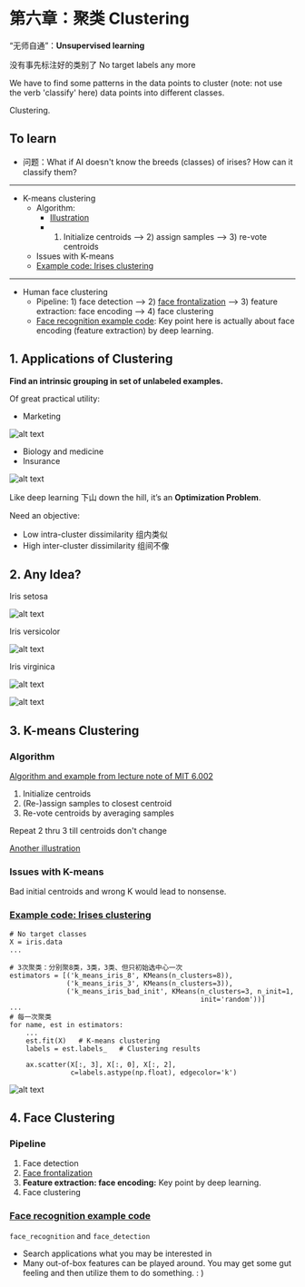 [//]: # (Image References)

[image1]: ./Images/Iris_setosa.jpg
[image2]: ./Images/Iris_versicolor.jpg
[image3]: ./Images/Iris_virginica.jpg
[image4]: ./Images/Iris_cluster_groud_truth.png
[image5]: ./Images/Clustering_marketing.png
[image6]: ./Images/Clustering_insurance.png
[image7]: ./Images/Iris_clustering.png

# 第六章：聚类 Clustering

“无师自通”：**Unsupervised learning**

没有事先标注好的类别了 No target labels any more

We have to find some patterns in the data points to cluster (note: not use the verb 'classify' here) data points into different classes. 

Clustering.

## To learn

- 问题：What if AI doesn't know the breeds (classes) of irises? How can it classify them?

---

- K-means clustering
	* Algorithm: 
		+ [Illustration](https://www.naftaliharris.com/blog/visualizing-k-means-clustering/)
		+ 1) Initialize centroids --> 2) assign samples --> 3) re-vote centroids
	* Issues with K-means
	* [Example code: Irises clustering](https://scikit-learn.org/stable/auto_examples/cluster/plot_cluster_iris.html)

---

- Human face clustering
	* Pipeline: 1) face detection --> 2) [face frontalization](https://github.com/dougsouza/face-frontalization) --> 3) feature extraction: face encoding --> 4) face clustering
	* [Face recognition example code](https://github.com/ageitgey/face_recognition): Key point here is actually about face encoding (feature extraction) by deep learning.

## 1. Applications of Clustering

**Find an intrinsic grouping in set of unlabeled examples.**

Of great practical utility:

- Marketing

![alt text][image5]

- Biology and medicine
- Insurance

![alt text][image6]

Like deep learning 下山 down the hill, it’s an **Optimization Problem**.

Need an objective:

- Low intra-cluster dissimilarity 组内类似
- High inter-cluster dissimilarity 组间不像


## 2. Any Idea?

Iris setosa

![alt text][image1]

Iris versicolor

![alt text][image2]

Iris virginica

![alt text][image3]

![alt text][image4]

## 3. K-means Clustering

### Algorithm

[Algorithm and example from lecture note of MIT 6.002](https://github.com/HorseBackAI/AIFundamentals/6_2_Kmeans_mit.pdf)

1. Initialize centroids
2. (Re-)assign samples to closest centroid
3. Re-vote centroids by averaging samples

Repeat 2 thru 3 till centroids don't change

[Another illustration](https://www.naftaliharris.com/blog/visualizing-k-means-clustering/)

### Issues with K-means

Bad initial centroids and wrong K would lead to nonsense.

### [Example code: Irises clustering](https://scikit-learn.org/stable/auto_examples/cluster/plot_cluster_iris.html)
	
	# No target classes
	X = iris.data
	...
	
	# 3次聚类：分别聚8类，3类，3类、但只初始选中心一次
	estimators = [('k_means_iris_8', KMeans(n_clusters=8)),
	              ('k_means_iris_3', KMeans(n_clusters=3)),
	              ('k_means_iris_bad_init', KMeans(n_clusters=3, n_init=1,
	                                               init='random'))]
	...
	# 每一次聚类
	for name, est in estimators:
	    ...
	    est.fit(X)   # K-means clustering
	    labels = est.labels_   # Clustering results
	    
	    ax.scatter(X[:, 3], X[:, 0], X[:, 2],
	               c=labels.astype(np.float), edgecolor='k')


![alt text][image7]

## 4. Face Clustering

### Pipeline

1. Face detection
2. [Face frontalization](https://github.com/dougsouza/face-frontalization)
3. **Feature extraction: face encoding:** Key point by deep learning.
4. Face clustering

### [Face recognition example code](https://github.com/ageitgey/face_recognition)

`face_recognition` and `face_detection`

- Search applications what you may be interested in
- Many out-of-box features can be played around. You may get some gut feeling and then utilize them to do something. : )